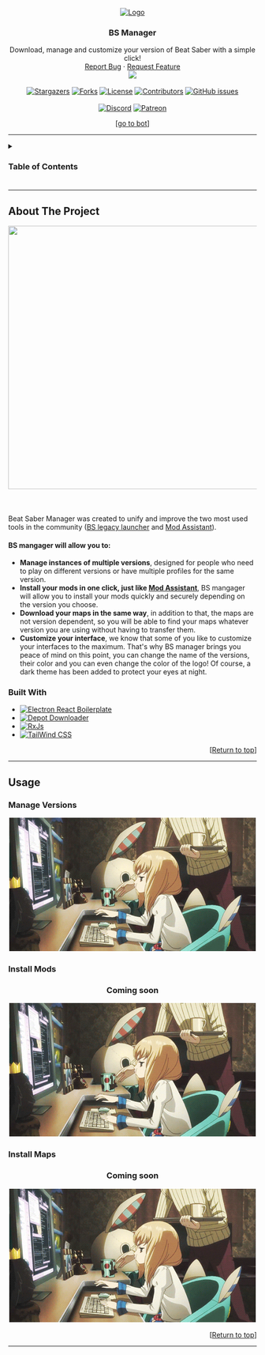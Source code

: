 <a name="readme-top"></a>

<!-- PROJECT SHIELDS -->
<!--
*** I'm using markdown "reference style" links for readability.
*** Reference links are enclosed in brackets [ ] instead of parentheses ( ).
*** See the bottom of this document for the declaration of the reference variables
*** for contributors-url, forks-url, etc. This is an optional, concise syntax you may use.
*** https://www.markdownguide.org/basic-syntax/#reference-style-links
-->

<!-- PROJECT LOGO -->

<div align="center">
  <a href="https://github.com/Zagrios/bs-manager">
    <img src="https://raw.githubusercontent.com/Zagrios/bs-manager/master/resources/readme/icon.svg" alt="Logo" width="200" height="200">
  </a>
  <h3 align="center">BS Manager</h3>
  <p align="center">
    Download, manage and customize your version of Beat Saber with a simple click!
    <br />
    <a href="https://github.com/Zagrios/bs-manager/issues/new?assignees=Zagrios&labels=bug&template=bug_report.md&title=%5BBUG%5D">Report Bug</a>
    ·
    <a href="https://github.com/Zagrios/bs-manager/issues/new?assignees=Zagrios&labels=enhancement&template=feature_request.md&title=%5BAME%5D">Request Feature</a>
    <br><img src="https://github.com/Zagrios/bs-manager/blob/master/resources/readme/beat-running.png?raw=true" width="130"/>
  </p>
</div>
<div align="center">
<a href="https://github.com/Zagrios/bs-manager/stargazers"><img src ="https://img.shields.io/github/stars/Zagrios/bs-manager?style=for-the-badge" alt="Stargazers"/></a>
<a href="https://github.com/Zagrios/bs-manager/network/members"><img src ="https://img.shields.io/github/forks/Zagrios/bs-manager?style=for-the-badge" alt="Forks"/></a>
<a href="https://github.com/Zagrios/bs-manager/blob/master/LICENSE"><img src ="https://img.shields.io/github/license/Zagrios/bs-manager?style=for-the-badge" alt="License"/></a>
<a href="https://github.com/Zagrios/bs-manager/graphs/contributors"><img src ="https://img.shields.io/github/contributors/Zagrios/bs-manager?style=for-the-badge" alt="Contributors"/></a>
<a href="https://github.com/Zagrios/bs-manager/issues"><img alt="GitHub issues" src="https://img.shields.io/github/issues/Zagrios/bs-manager?style=for-the-badge"></a>
<br><br>
<a href=""><img src ="https://img.shields.io/badge/-DISCORD%20-grey?style=for-the-badge&logo=Discord" alt="Discord"/></a>
<a href="https://www.patreon.com/bsmanager"><img src ="https://img.shields.io/badge/-Patreon-052d49?style=for-the-badge&logo=patreon" alt="Patreon"/></a>
<br>
<p align="center">[<a href="#readme-bot">go to bot</a>]</p>
</div>

---------------

<!-- TABLE OF CONTENTS -->
<details>
  <summary><h3>Table of Contents<h3></summary>
  <ol>
    <li>
      <a href="#about-the-project">About The Project</a>
      <ul>
        <li><a href="#built-with">Built With</a></li>
      </ul>
    </li>
    <li><a href="#usage">Usage</a></li>
    <ul>
        <li><a href="#manage-versions">Manage Versions</a></li>
        <li><a href="#install-mods">Install Mods</a></li>
        <li><a href="#install-maps">Install Maps</a></li>
      </ul>
    <li><a href="#roadmap">Roadmap</a></li>
    <li><a href="#contributing">Contributing</a></li>
    <li><a href="#license">License</a></li>
    <li><a href="#contact">Contact</a></li>
    <li><a href="#acknowledgments">Acknowledgments</a></li>
  </ol>
</details>

---------------

## About The Project
<div align="center">
<img src ="https://user-images.githubusercontent.com/40648115/194020303-954e298f-4436-4900-9d27-a52162273318.png" width="800" height="533">
</div>
<br><br>
<p>Beat Saber Manager was created to unify and improve the two most used tools in the community (<a href="https://github.com/RiskiVR/BSLegacyLauncher">BS legacy launcher</a> and <a href="https://github.com/Assistant/ModAssistant">Mod Assistant</a>).

<h4>BS mangager will allow you to:</h4>
<ul>
<li><b>Manage instances of multiple versions</b>, designed for people who need to play on different versions or have multiple profiles for the same version.</li>
<li><b>Install your mods in one click, just like <a href="https://github.com/Assistant/ModAssistant">Mod Assistant</a></b>, BS mangager will allow you to install your mods quickly and securely depending on the version you choose.</li>
<li><b>Download your maps in the same way</b>, in addition to that, the maps are not version dependent, so you will be able to find your maps whatever version you are using without having to transfer them.</li>
<li><b>Customize your interface</b>, we know that some of you like to customize your interfaces to the maximum. That's why BS manager brings you peace of mind on this point, you can change the name of the versions, their color and you can even change the color of the logo! Of course, a dark theme has been added to protect your eyes at night.</li>
</ul>
</p>
  
### Built With
<ul>
  <li><a href="https://electron-react-boilerplate.js.org/">
    <img src="https://img.shields.io/badge/-Electron%20React%20Boilerplate-black?style=for-the-badge&logo=Electron" alt="Electron React Boilerplate">
  </a></li>
  <li><a href="https://github.com/SteamRE/DepotDownloader">
    <img src="https://img.shields.io/badge/-Depot%20Downloader-2a475e?style=for-the-badge&logo=steam" alt="Depot Downloader">
  </a></li>
  <li><a href="https://rxjs.dev/">
    <img src="https://img.shields.io/badge/-RxJs-purple?style=for-the-badge&logo=ReactiveX" alt="RxJs">
  </a></li>
  <li><a href="https://tailwindcss.com/">
    <img src="https://img.shields.io/badge/-Tailwind%20CSS-white?style=for-the-badge&logo=Tailwind%20CSS" alt="TailWind CSS">
  </a></li>
</ul>
<p align="right">[<a href="#readme-top">Return to top</a>]</p>
  
---------------

## Usage

### Manage Versions

<div align="center">
<img src="/resources/readme/wip.gif">
</div>

### Install Mods

<div align="center">
<h3>Coming soon</h3>
<img src="/resources/readme/wip.gif" alt="(WIP)">
</div>

### Install Maps

<div align="center">
<h3>Coming soon</h3>
<img src="/resources/readme/wip.gif" alt="(WIP)">
</div>

<p align="right">[<a href="#readme-top">Return to top</a>]</p>

---------------



<a name="readme-bot"></a>
